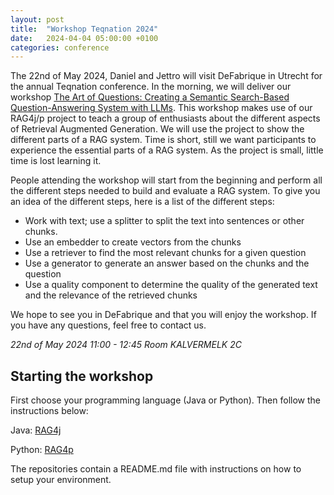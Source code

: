 ```yaml
---
layout: post
title:  "Workshop Teqnation 2024"
date:   2024-04-04 05:00:00 +0100
categories: conference
---
```

The 22nd of May 2024, Daniel and Jettro will visit DeFabrique in Utrecht for the annual Teqnation conference. In the morning, we will deliver
our workshop [The Art of Questions: Creating a Semantic Search-Based Question-Answering System with LLMs](https://conference.teqnation.com/timetable/).
This workshop makes use of our RAG4j/p project to teach a group of enthusiasts about the different aspects of
Retrieval Augmented Generation. We will use the project to show the different parts of a RAG system. Time is short, still we want participants to experience the essential parts of a RAG system. As the project is small, little time is lost learning it.

People attending the workshop will start from the beginning and perform all the different steps needed to build and evaluate a RAG system. To give you an idea of the different steps, here is a list of the different steps:
- Work with text; use a splitter to split the text into sentences or other chunks.
- Use an embedder to create vectors from the chunks
- Use a retriever to find the most relevant chunks for a given question
- Use a generator to generate an answer based on the chunks and the question
- Use a quality component to determine the quality of the generated text and the relevance of the retrieved chunks

We hope to see you in DeFabrique and that you will enjoy the workshop. If you have any questions, feel free to contact us.

_22nd of May 2024 11:00 - 12:45 Room KALVERMELK 2C_

## Starting the workshop
First choose your programming language (Java or Python). Then follow the instructions below:

Java: [RAG4j](https://github.com/RAG4J/rag4j-tegnation)

Python: [RAG4p](https://github.com/RAG4J/rag4p-teqnation)

The repositories contain a README.md file with instructions on how to setup your environment.
